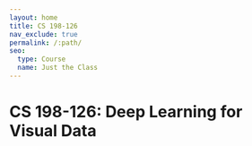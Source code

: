 ```yaml
---
layout: home
title: CS 198-126
nav_exclude: true
permalink: /:path/
seo:
  type: Course
  name: Just the Class
---
```


# CS 198-126: Deep Learning for Visual Data

